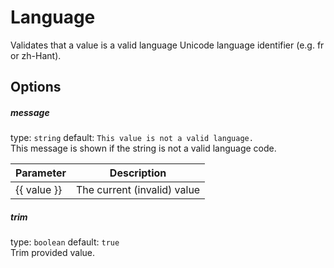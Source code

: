 # Language
Validates that a value is a valid language Unicode language identifier (e.g. fr or zh-Hant).

## Options

##### message
type: `string` default: `This value is not a valid language.`  
This message is shown if the string is not a valid language code.

| Parameter | Description |
|---|---|
| {{ value }} | The current (invalid) value

##### trim
type: `boolean` default: `true`  
Trim provided value.  
